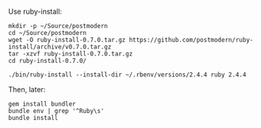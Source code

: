 
Use ruby-install:

    mkdir -p ~/Source/postmodern
    cd ~/Source/postmodern
    wget -O ruby-install-0.7.0.tar.gz https://github.com/postmodern/ruby-install/archive/v0.7.0.tar.gz
    tar -xzvf ruby-install-0.7.0.tar.gz
    cd ruby-install-0.7.0/

    ./bin/ruby-install --install-dir ~/.rbenv/versions/2.4.4 ruby 2.4.4

Then, later:

    gem install bundler
    bundle env | grep '^Ruby\s'
    bundle install
